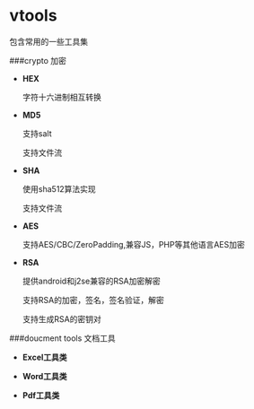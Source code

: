 # vtools
包含常用的一些工具集

###crypto 加密

 * **HEX**

    字符十六进制相互转换
    
 * **MD5**

    支持salt

    支持文件流

 * **SHA**

    使用sha512算法实现

    支持文件流

 * **AES**

    支持AES/CBC/ZeroPadding,兼容JS，PHP等其他语言AES加密

 * **RSA**

    提供android和j2se兼容的RSA加密解密

    支持RSA的加密，签名，签名验证，解密

    支持生成RSA的密钥对

###doucment tools 文档工具

 * **Excel工具类**

 * **Word工具类**

 * **Pdf工具类**
